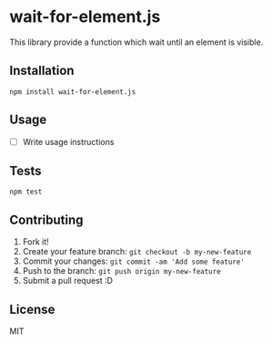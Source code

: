 # wait-for-element.js

This library provide a function which wait until an element is visible.

## Installation

    npm install wait-for-element.js

## Usage

- [ ] Write usage instructions

## Tests

    npm test

## Contributing

1. Fork it!
2. Create your feature branch: `git checkout -b my-new-feature`
3. Commit your changes: `git commit -am 'Add some feature'`
4. Push to the branch: `git push origin my-new-feature`
5. Submit a pull request :D

## License

MIT